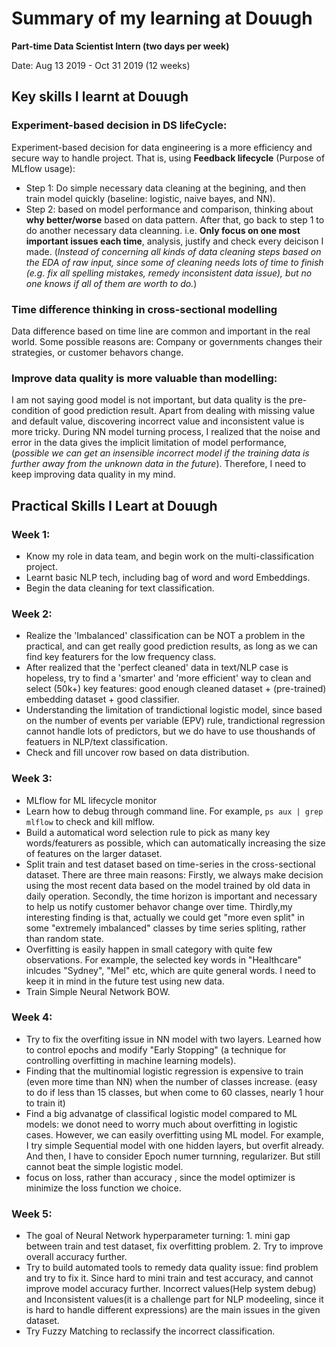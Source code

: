 # Summary of my learning at Douugh
**Part-time Data Scientist Intern (two days per week)**

Date: Aug 13 2019 - Oct 31 2019 (12 weeks)
## Key skills I  learnt at Douugh
### Experiment-based decision in DS lifeCycle:
Experiment-based decision for data engineering is a more efficiency and secure way to handle project. That is, using **Feedback lifecycle** (Purpose of MLflow usage): 
- Step 1: Do simple necessary data cleaning at the begining, and then train model quickly (baseline: logistic, naive bayes, and NN). 
- Step 2: based on model performance and comparison, thinking about **why better/worse** based on data pattern. After that, go back to step 1 to do another necessary data cleanning. i.e. **Only focus on one most important issues each time**, analysis, justify and check every deicison I made. (*Instead of concerning all kinds of data cleaning steps based on the EDA of raw input, since some of cleaning needs lots of time to finish (e.g. fix all spelling mistakes, remedy inconsistent data issue), but no one knows if all of them are worth to do.*)

### Time difference thinking in cross-sectional modelling
Data difference based on time line are common and important in the real world. Some possible reasons are: Company or governments changes their strategies, or customer behavors change. 

### Improve data quality is more valuable than modelling:
I am not saying good model is not important, but data quality is the pre-condition of good prediction result. Apart from dealing with missing value and default value, discovering incorrect value and inconsistent value is more tricky. During NN model turning process, I realized that the noise and error in the data gives the implicit limitation of model performance, (*possible we can get an insensible incorrect model if the training data is further away from the unknown data in the future*). Therefore, I need to keep improving data quality in my mind. 


## Practical Skills I Leart at Douugh
### Week 1: 
- Know my role in data team, and begin work on the multi-classification project.
- Learnt basic NLP tech, including bag of word and word Embeddings. 
- Begin the data cleaning for text classification. 

### Week 2:
- Realize the 'Imbalanced' classification can be NOT a problem in the practical, and can get really good prediction results, as long as we can find key featurers for the low frequency class. 
- After realized that the 'perfect cleaned' data in text/NLP case is hopeless, try to find a 'smarter' and 'more efficient' way to clean and select (50k+) key features: good enough cleaned dataset + (pre-trained) embedding dataset + good classifier.
- Understanding the limitation of trandictional logistic model, since based on the number of events per variable (EPV) rule, trandictional regression cannot handle lots of predictors, but we do have to use thoushands of featuers in NLP/text classification. 
- Check and fill uncover row based on data distribution.

### Week 3:
- MLflow for ML lifecycle monitor
- Learn how to debug through command line. For example, `ps aux | grep mlflow` to check and kill mlflow. 
- Build a automatical word selection rule to pick as many key words/featurers as possible, which can automatically increasing the size of features on the larger dataset. 
- Split train and test dataset based on time-series in the cross-sectional dataset. There are three main reasons: Firstly, we always make decision using the most recent data based on the model trained by old data in daily operation. Secondly, the time horizon is important and necessary to help us notify customer behavor change over time. Thirdly,my interesting finding is that, actually we could get "more even split" in some "extremely imbalanced" classes by time series spliting, rather than random state. 
- Overfitting is easily happen in small category with quite few observations. For example, the selected key words in "Healthcare" inlcudes "Sydney", "Mel" etc, which are quite general words. I need to keep it in mind in the future test using new data.
- Train Simple Neural Network BOW. 

### Week 4:
-  Try to fix the overfiting issue in NN model with two layers. Learned how to control epochs and modify "Early Stopping" (a technique for controlling overfitting in machine learning models). 
- Finding that the multinomial logistic regression is expensive to train (even more time than NN) when the number of classes increase. (easy to do if less than 15 classes, but when come to 60 classes, nearly 1 hour to train it)
- Find a big advanatge of classifical logistic model compared to ML models: we donot need to worry much about overfitting in logistic cases. However, we can easily overfitting using ML model. For example, I try simple Sequential model with one hidden layers, but overfit already. And then, I have to consider Epoch numer turnning, regularizer. But still cannot beat the simple logistic model.
- focus on loss, rather than accuracy , since the model optimizer is minimize the loss function we choice. 

### Week 5:
- The goal of Neural Network hyperparameter turning: 1. mini gap between train and test dataset, fix overfitting problem. 2. Try to improve overall accuracy further.
- Try to build automated tools to remedy data quality issue: find problem and try to fix it. Since hard to mini train and test accuracy, and cannot improve model accuracy further. Incorrect values(Help system debug) and Inconsistent values(it is a challenge part for NLP modeeling, since it is hard to handle different expressions) are the main issues in the given dataset. 
- Try Fuzzy Matching to reclassify the incorrect classification. 
